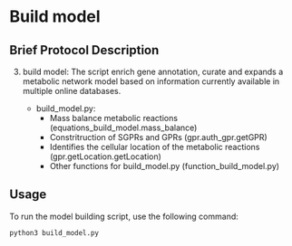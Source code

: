 # Build model

## Brief Protocol Description 

3. build model: The script enrich gene annotation, curate and expands a metabolic network model based on information currently available in multiple online databases.

	- build_model.py:
		- Mass balance metabolic reactions (equations_build_model.mass_balance)
		- Constritruction of SGPRs and GPRs (gpr.auth_gpr.getGPR)
		- Identifies the cellular location of the metabolic reactions (gpr.getLocation.getLocation)
		- Other functions for build_model.py (function_build_model.py)

## Usage

To run the model building script, use the following command:

```
python3 build_model.py
```
